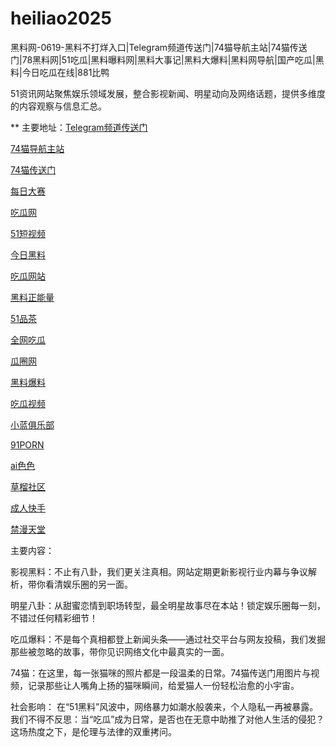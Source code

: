 # heiliao2025
黑料网-0619-黑料不打烊入口|Telegram频道传送门|74猫导航主站|74猫传送门|78黑料网|51吃瓜|黑料曝料网|黑料大事记|黑料大爆料|黑料网导航|国产吃瓜|黑料|今日吃瓜在线|881比鸭

51资讯网站聚焦娱乐领域发展，整合影视新闻、明星动向及网络话题，提供多维度的内容观察与信息汇总。

** 主要地址：<a href="https://74mao.com/">Telegram频道传送门</a>

<a href="https://74mao.com/">74猫导航主站</a>

<a href="https://74mao.com/">74猫传送门</a>

<a href="https://pc1-26.pages.dev/">每日大赛</a>

<a href="https://cg1-39.pages.dev/">吃瓜网</a>

<a href="https://pc2-25.pages.dev/">51短视频</a>

<a href="https://pc10-24.pages.dev/">今日黑料</a>

<a href="https://cg1-27.pages.dev/">吃瓜网站</a>

<a href="https://cg8-12.pages.dev/">黑料正能量</a>

<a href="https://pc8-34.pages.dev/">51品茶</a>

<a href="https://cg4-21.pages.dev/">全网吃瓜</a>

<a href="https://cg6-21.pages.dev/">瓜圈网</a>

<a href="https://cg5-24.pages.dev/">黑料爆料</a>

<a href="https://cg9-07.pages.dev/">吃瓜视频</a>

<a href="https://xiao-lan.pages.dev/">小蓝俱乐部</a>

<a href="https://porn05.pages.dev/">91PORN</a>

<a href="https://aisese.pages.dev/">ai色色</a>

<a href="https://cao-liu.pages.dev/">草榴社区</a>

<a href="https://chengren-05.pages.dev/">成人快手</a>

<a href="https://jin-man.pages.dev/">禁漫天堂</a>

主要内容：

影视黑料：不止有八卦，我们更关注真相。网站定期更新影视行业内幕与争议解析，带你看清娱乐圈的另一面。

明星八卦：从甜蜜恋情到职场转型，最全明星故事尽在本站！锁定娱乐圈每一刻，不错过任何精彩细节！

吃瓜爆料：不是每个真相都登上新闻头条——通过社交平台与网友投稿，我们发掘那些被忽略的故事，带你见识网络文化中最真实的一面。

74猫：在这里，每一张猫咪的照片都是一段温柔的日常。74猫传送门用图片与视频，记录那些让人嘴角上扬的猫咪瞬间，给爱猫人一份轻松治愈的小宇宙。

社会影响：
在“51黑料”风波中，网络暴力如潮水般袭来，个人隐私一再被暴露。我们不得不反思：当“吃瓜”成为日常，是否也在无意中助推了对他人生活的侵犯？这场热度之下，是伦理与法律的双重拷问。
